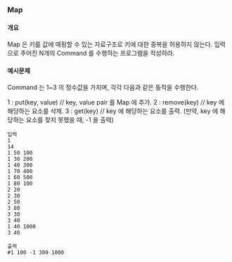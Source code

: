 ### Map

#### 개요
Map 은 키를 값에 매핑할 수 있는 자료구조로 키에 대한 중복을 허용하지 않는다.
입력으로 주어진 N개의 Command 를 수행하는 프로그램을 작성하라.
#### 예시문제
Command 는 1~3 의 정수값을 가지며, 각각 다음과 같은 동작을 수행한다.

1 : put(key, value) // key, value pair 를 Map 에 추가.
2 : remove(key) // key 에 해당하는 요소를 삭제.
3 : get(key) // key 에 해당하는 요소를 출력. (만약, key 에 해당하는 요소를 찾지 못했을 때, -1 을 출력)

```
입력
1
14
1 50 100
1 30 200
1 40 300
1 70 400
1 60 500
1 80 100
2 20
2 30
2 50
3 80
3 30
3 40
1 40 1000
3 40
```
```
출력
#1 100 -1 300 1000
```
